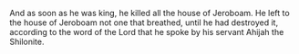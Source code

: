 And as soon as he was king, he killed all the house of Jeroboam. He left to the house of Jeroboam not one that breathed, until he had destroyed it, according to the word of the Lord that he spoke by his servant Ahijah the Shilonite.
